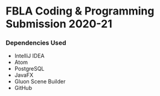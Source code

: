 # FBLA Coding & Programming Submission 2020-21

### Dependencies Used
- IntelliJ IDEA
- Atom
- PostgreSQL
- JavaFX
- Gluon Scene Builder
- GitHub
